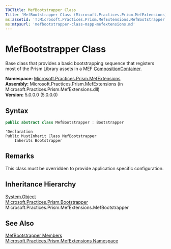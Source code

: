 ```yaml
---
TOCTitle: MefBootstrapper Class
Title: 'MefBootstrapper Class (Microsoft.Practices.Prism.MefExtensions)'
ms:assetid: 'T:Microsoft.Practices.Prism.MefExtensions.MefBootstrapper'
ms:mtpsurl: 'mefbootstrapper-class-mspp-mefextensions.md'
---
```


# MefBootstrapper Class

Base class that provides a basic bootstrapping sequence that registers most of the Prism Library assets in a MEF [CompositionContainer](http://msdn.microsoft.com/en-us/library/dd833553).

**Namespace:** [Microsoft.Practices.Prism.MefExtensions](/patterns-practices/reference/mspp-mefextensions-namespace)  
**Assembly:** Microsoft.Practices.Prism.MefExtensions (in Microsoft.Practices.Prism.MefExtensions.dll)  
**Version:** 5.0.0.0 (5.0.0.0)

## Syntax
```C#
public abstract class MefBootstrapper : Bootstrapper
```

```VB
'Declaration
Public MustInherit Class MefBootstrapper
	Inherits Bootstrapper
```

## Remarks

 This class must be overridden to provide application specific configuration.

## Inheritance Hierarchy

[System.Object](http://msdn.microsoft.com/en-us/library/e5kfa45b)  
  [Microsoft.Practices.Prism.Bootstrapper](/patterns-practices/reference/bootstrapper-class-mspp)  
    Microsoft.Practices.Prism.MefExtensions.MefBootstrapper

## See Also

[MefBootstrapper Members](/patterns-practices/reference/mefbootstrapper-members-mspp-mefextensions)  
[Microsoft.Practices.Prism.MefExtensions Namespace](/patterns-practices/reference/mspp-mefextensions-namespace)  